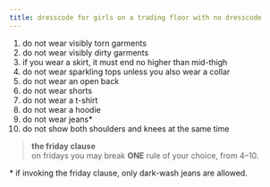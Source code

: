 ```yaml
---
title: dresscode for girls on a trading floor with no dresscode
---
```


1. do not wear visibly torn garments 
2. do not wear visibly dirty garments  
3. if you wear a skirt, it must end no higher than mid-thigh  
4. do not wear sparkling tops unless you also wear a collar  
5. do not wear an open back  
6. do not wear shorts  
7. do not wear a t-shirt  
8. do not wear a hoodie  
9. do not wear jeans*  
10. do not show both shoulders and knees at the same time  

> **the friday clause**  
on fridays you may break **ONE** rule of your choice, from 4–10.


\* if invoking the friday clause, only dark-wash jeans are allowed.